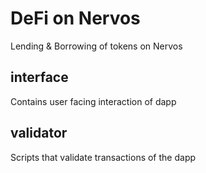 # DeFi on Nervos
Lending &amp; Borrowing of tokens on Nervos 


## interface
Contains user facing interaction of dapp


## validator
Scripts that validate transactions of the dapp